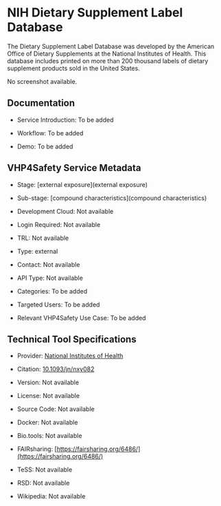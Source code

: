 # NIH Dietary Supplement Label Database

<!--- This file is autogenerated. Edit dsld.json to make changes in this page. --->

The Dietary Supplement Label Database was developed by the American Office of Dietary Supplements at the National Institutes of Health. This database includes printed on more than 200 thousand labels of dietary supplement products sold in the United States.

No screenshot available.

## Documentation

* Service Introduction: To be added

* Workflow: To be added

* Demo: To be added

<h4 id='tess-widget-materials-header'></h4>

<div id='tess-widget-materials-list' class='tess-widget tess-widget-list'></div>
<script>
  function initTeSSWidgets() {
    var query = 'dsld';
    if (query.trim() != '') {
      TessWidget.Materials(document.getElementById('tess-widget-materials-list'),
                           'SimpleList',
                           {
                             opts: {
                               enableSearch: false
                             },
                             params: {
                               pageSize: 5,
                               q: query
                             }
                           });
      document.getElementById('tess-widget-materials-header').innerHTML = 'Documentation from ELIXIR TeSS'
    }
}
</script>
<script async='' defer='' src='https://elixirtess.github.io/TeSS_widgets/components/js/tess-widget-standalone.js' onload='initTeSSWidgets()'></script>


## VHP4Safety Service Metadata

* Stage: <span class="glossary_term">[external exposure](external exposure)</span>

* Sub-stage: <span class="glossary_term">[compound characteristics](compound characteristics)</span>

* Development Cloud: Not available

* Login Required: Not available

* TRL: Not available

* Type: external

* Contact: Not available

* API Type: Not available

* Categories: To be added

* Targeted Users: To be added

* Relevant VHP4Safety Use Case: To be added

## Technical Tool Specifications

* Provider: [National Institutes of Health](https://www.nih.gov/)

* Citation: [10.1093/jn/nxy082](https://doi.org/10.1093/jn/nxy082)

* Version: Not available

* License: Not available

* Source Code: Not available

* Docker: Not available

* Bio.tools: Not available

* FAIRsharing: [https://fairsharing.org/6486/](https://fairsharing.org/6486/)

* TeSS: Not available

* RSD: Not available

* Wikipedia: Not available

<script type="application/ld+json">
  {
    "@context": "https://schema.org/",
    "@type": "SoftwareApplication",
    "http://purl.org/dc/terms/conformsTo": {
      "@type": "CreativeWork", "@id": "https://bioschemas.org/profiles/ComputationalTool/1.0-RELEASE"
    },
    "@id" : "https://vhp4safety.github.io/cloud/service/dsld",
    "name": "NIH Dietary Supplement Label Database",
    "description": "The Dietary Supplement Label Database was developed by the American Office of Dietary Supplements at the National Institutes of Health. This database includes printed on more than 200 thousand labels of dietary supplement products sold in the United States.",
    "url": "https://dsld.od.nih.gov/"
  }
</script>
